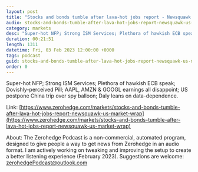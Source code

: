 ```yaml
---
layout: post
title: "Stocks and bonds tumble after lava-hot jobs report - Newsquawk US Market Wrap"
audio: stocks-and-bonds-tumble-after-lava-hot-jobs-report-newsquawk-us-market-wrap-3
category: markets
desc: "Super-hot NFP; Strong ISM Services; Plethora of hawkish ECB speak; Dovishly-perceived Pill; AAPL, AMZN &amp; GOOGL earnings all disappoint; US postpone China trip over spy balloon; Daly leans on data-dependence."
duration: 00:21:51
length: 1311
datetime: Fri, 03 Feb 2023 12:00:00 +0000
tags: podcast
guid: stocks-and-bonds-tumble-after-lava-hot-jobs-report-newsquawk-us-market-wrap-0
order: 0
---
```

Super-hot NFP; Strong ISM Services; Plethora of hawkish ECB speak; Dovishly-perceived Pill; AAPL, AMZN &amp; GOOGL earnings all disappoint; US postpone China trip over spy balloon; Daly leans on data-dependence.

Link: [https://www.zerohedge.com/markets/stocks-and-bonds-tumble-after-lava-hot-jobs-report-newsquawk-us-market-wrap](https://www.zerohedge.com/markets/stocks-and-bonds-tumble-after-lava-hot-jobs-report-newsquawk-us-market-wrap)

About: The Zerohedge Podcast is a non-commercial, automated program, designed to give people a way to get news from Zerohedge in an audio format.  I am actively working on tweaking and improving the setup to create a better listening experience (February 2023).  Suggestions are welcome: [zerohedgePodcast@outlook.com](mailto:zerohedgePodcast@outlook.com)